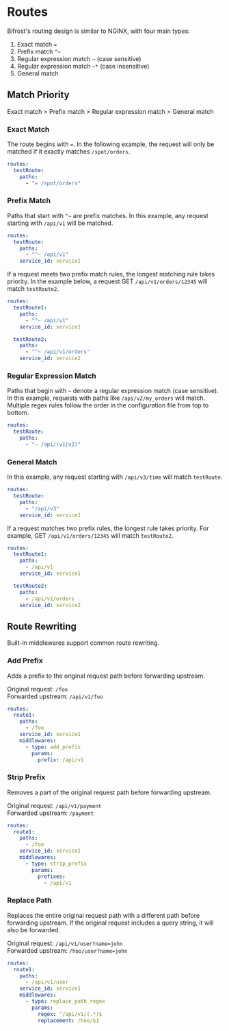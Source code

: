 # Routes

Bifrost's routing design is similar to NGINX, with four main types:

1. Exact match `=`
1. Prefix match `^~`
1. Regular expression match `~` (case sensitive)
1. Regular expression match `~*` (case insensitive)
1. General match

## Match Priority

Exact match > Prefix match > Regular expression match > General match

### Exact Match

The route begins with `=`. In the following example, the request will only be matched if it exactly matches `/spot/orders`.

```yaml
routes:
  testRoute:
    paths:
      - "= /spot/orders"
```

### Prefix Match

Paths that start with `^~` are prefix matches. In this example, any request starting with `/api/v1` will be matched.

```yaml
routes:
  testRoute:
    paths:
      - "^~ /api/v1"
    service_id: service1
```

If a request meets two prefix match rules, the longest matching rule takes priority. In the example below, a request GET `/api/v1/orders/12345` will match `testRoute2`.

```yaml
routes:
  testRoute1:
    paths:
      - "^~ /api/v1"
    service_id: service1

  testRoute2:
    paths:
      - "^~ /api/v1/orders"
    service_id: service2
```

### Regular Expression Match

Paths that begin with `~` denote a regular expression match (case sensitive). In this example, requests with paths like `/api/v2/my_orders` will match. Multiple regex rules follow the order in the configuration file from top to bottom.

```yaml
routes:
  testRoute:
    paths:
      - "~ /api/(v1|v2)"
```

### General Match

In this example, any request starting with `/api/v3/time` will match `testRoute`.

```yaml
routes:
  testRoute:
    paths:
      - "/api/v3"
    service_id: service1
```

If a request matches two prefix rules, the longest rule takes priority. For example, GET `/api/v1/orders/12345` will match `testRoute2`.

```yaml
routes:
  testRoute1:
    paths:
      - /api/v1
    service_id: service1

  testRoute2:
    paths:
      - /api/v1/orders
    service_id: service2
```

## Route Rewriting

Built-in middlewares support common route rewriting.

### Add Prefix

Adds a prefix to the original request path before forwarding upstream.

Original request: `/foo` \
Forwarded upstream: `/api/v1/foo`

```yaml
routes:
  route1:
    paths:
      - /foo
    service_id: service1
    middlewares:
      - type: add_prefix
        params:
          prefix: /api/v1
```

### Strip Prefix

Removes a part of the original request path before forwarding upstream.

Original request: `/api/v1/payment` \
Forwarded upstream: `/payment`

```yaml
routes:
  route1:
    paths:
      - /foo
    service_id: service1
    middlewares:
      - type: strip_prefix
        params:
          prefixes:
            - /api/v1
```

### Replace Path

Replaces the entire original request path with a different path before forwarding upstream. If the original request includes a query string, it will also be forwarded.

Original request: `/api/v1/user?name=john` \
Forwarded upstream: `/hoo/user?name=john`

```yaml
routes:
  route1:
    paths:
      - /api/v1/user
    service_id: service1
    middlewares:
      - type: replace_path_regex
        params:
          regex: ^/api/v1/(.*)$
          replacement: /hoo/$1
```
